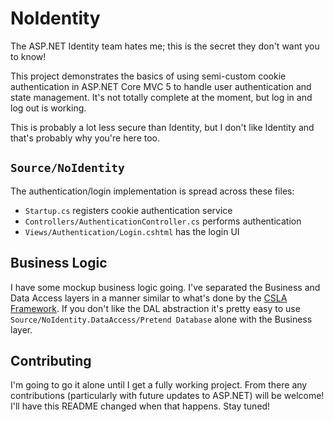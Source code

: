 # NoIdentity

The ASP.NET Identity team hates me; this is the secret they don't want you to know!

This project demonstrates the basics of using semi-custom cookie authentication in ASP.NET Core MVC 5 to handle user authentication and state management. It's not totally complete at the moment, but log in and log out is working.

This is probably a lot less secure than Identity, but I don't like Identity and that's probably why you're here too.

## `Source/NoIdentity`

The authentication/login implementation is spread across these files:

* `Startup.cs` registers cookie authentication service
* `Controllers/AuthenticationController.cs` performs authentication
* `Views/Authentication/Login.cshtml` has the login UI

## Business Logic

I have some mockup business logic going. I've separated the Business and Data Access layers in a manner similar to what's done by the [CSLA Framework](https://github.com/MarimerLLC/csla). If you don't like the DAL abstraction it's pretty easy to use `Source/NoIdentity.DataAccess/Pretend Database` alone with the Business layer.

## Contributing

I'm going to go it alone until I get a fully working project. From there any contributions (particularly with future updates to ASP.NET) will be welcome! I'll have this README changed when that happens. Stay tuned!